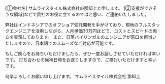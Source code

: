 [①会社名]
サムライスタイル株式会社の那知上と申します。
[②支援ができそうな領域]などで貴社のお役に立てるのではと思い、ご連絡いたしました。

弊社はインドネシアでのオフショア受託開発を手がけており、現地のフルスタックエンジニアを活用しながら、人月単価30万円ほどで、コストとスピードの両立を実現しております。
また、日英バイリンガルのエンジニアが窓口を担当いたしますので、日本語でのスムーズなご対応が可能です。

もしご関心をお持ちいただけましたら、ぜひ一度お話しさせていただければ幸いです。
打ち合わせの候補日時をお送りしますので、ご検討いただけますと幸いです。

何卒よろしくお願い申し上げます。
サムライスタイル株式会社
那知上